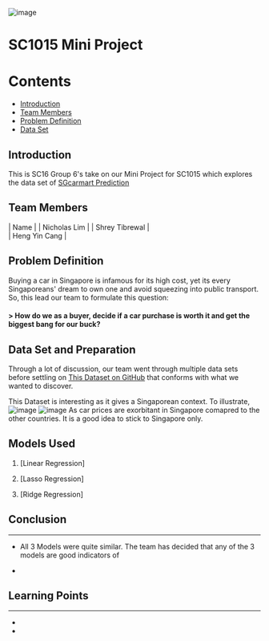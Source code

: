 ![image](https://user-images.githubusercontent.com/87572499/164483268-9bb973f7-2d28-4dc6-9cd3-028685b5b91c.png)

# SC1015 Mini Project

Contents
========

- [Introduction](#Intro)
- [Team Members](#Team)
- [Problem Definition](#Problem)
- [Data Set](#Data)


## Introduction
<a id = "Intro"></a>
This is SC16 Group 6's take on our Mini Project for SC1015 which explores the data set of [SGcarmart Prediction](https://github.com/xianjinseow92/Data-Science-Projects/blob/master/Project_2_SgCarMart%20Price%20Prediction/notebooks/sgcarmart_used_cars_prices.csv)


## Team Members
<a id = "Team"></a>

| Name                 | 
| Nicholas Lim         |
| Shrey Tibrewal       |  
| Heng Yin Cang        |


## Problem Definition
<a id = "Problem"></a>
Buying a car in Singapore is infamous for its high cost, yet its every Singaporeans' dream to own one and avoid squeezing into public transport. So, this lead our team to formulate this question:
#### > How do we as a buyer, decide if a car purchase is worth it and get the biggest bang for our buck? 

## Data Set and Preparation
<a id = "Data"></a>
Through a lot of discussion, our team went through multiple data sets before settling on [This Dataset on GitHub](https://github.com/xianjinseow92/Data-Science-Projects/blob/master/Project_2_SgCarMart%20Price%20Prediction/notebooks/sgcarmart_used_cars_prices.csv) that conforms with what we wanted to discover.

This Dataset is interesting as it gives a Singaporean context. To illustrate, ![image](https://user-images.githubusercontent.com/87572499/164482835-26a3ef01-c95a-44aa-832a-54e0eb8f5b1f.png)
![image](https://user-images.githubusercontent.com/87572499/164482545-587cf914-6353-4b27-95fa-91b3d4bcd546.png)
As car prices are exorbitant in Singapore comapred to the other countries. It is a good idea to stick to Singapore only. 


## Models Used
<a id = "Problem"></a>

1. [Linear Regression]

2. [Lasso Regression]

3. [Ridge Regression]


## Conclusion
<hr>

- All 3 Models were quite similar. The team has decided that any of the 3 models are good indicators of 

- 

## Learning Points
<hr>

- 

- 
